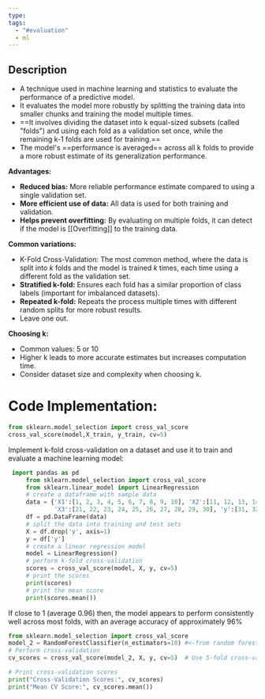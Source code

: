 ```yaml
---
type: 
tags:
  - "#evaluation"
  - ml
---
```

## Description 

- A technique used in machine learning and statistics to evaluate the performance of a predictive model.
-  It evaluates the model more robustly by splitting the training data into smaller chunks and training the model multiple times. 
- ==It involves dividing the dataset into k equal-sized subsets (called "folds") and using each fold as a validation set once, while the remaining k-1 folds are used for training.==
- The model's ==performance is averaged== across all k folds to provide a more robust estimate of its generalization performance.

**Advantages:**

- **Reduced bias:** More reliable performance estimate compared to using a single validation set.
- **More efficient use of data:** All data is used for both training and validation.
- **Helps prevent overfitting:** By evaluating on multiple folds, it can detect if the model is [[Overfitting]] to the training data.

**Common variations:**

- K-Fold Cross-Validation: The most common method, where the data is split into $k$ folds and the model is trained $k$ times, each time using a different fold as the validation set.
- **Stratified k-fold:** Ensures each fold has a similar proportion of class labels (important for imbalanced datasets).
- **Repeated k-fold:** Repeats the process multiple times with different random splits for more robust results.
- Leave one out.

**Choosing k:**

- Common values: 5 or 10
- Higher k leads to more accurate estimates but increases computation time.
- Consider dataset size and complexity when choosing k.
# Code Implementation:

```python
from sklearn.model_selection import cross_val_score
cross_val_score(model,X_train, y_train, cv=5)
```

 Implement k-fold cross-validation on a dataset and use it to train and evaluate a machine learning model:
 
 ```python
  import pandas as pd
      from sklearn.model_selection import cross_val_score
      from sklearn.linear_model import LinearRegression
      # create a dataframe with sample data
      data = {'X1':[1, 2, 3, 4, 5, 6, 7, 8, 9, 10], 'X2':[11, 12, 13, 14, 15, 16, 17, 18, 19, 20],
              'X3':[21, 22, 23, 24, 25, 26, 27, 28, 29, 30], 'y':[31, 32, 33, 34, 35, 36, 37, 38, 39, 40]}
      df = pd.DataFrame(data) 
      # split the data into training and test sets
      X = df.drop('y', axis=1)
      y = df['y']
      # create a linear regression model
      model = LinearRegression()
      # perform k-fold cross-validation
      scores = cross_val_score(model, X, y, cv=5)
      # print the scores
      print(scores)
      # print the mean score
      print(scores.mean())
```

If close to 1 (average 0.96) then, the model appears to perform consistently well across most folds, with an average accuracy of approximately 96%

```python
from sklearn.model_selection import cross_val_score
model_2 = RandomForestClassifier(n_estimators=10) #<-from random forest
# Perform cross-validation
cv_scores = cross_val_score(model_2, X, y, cv=5)  # Use 5-fold cross-validation

# Print cross-validation scores
print("Cross-Validation Scores:", cv_scores)
print("Mean CV Score:", cv_scores.mean())
```

